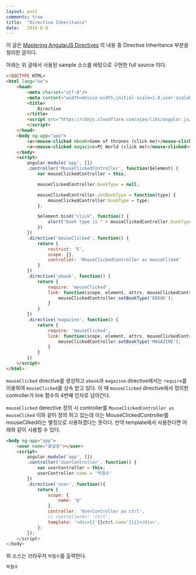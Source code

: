 ```yaml
---
layout: post
comments: true
title:  "Directive Inheritance"
date:   2016-8-8
---
```


이 글은 [Mastering AngularJS Directives](http://code.tutsplus.com/tutorials/mastering-angularjs-directives--cms-22511) 의 내용 중 Directive Inheritance 부분을 정리한 글이다.

아래는 위 글에서 사용된 sample 소스를 바탕으로 구현한 full source 이다.

```html
<!DOCTYPE HTML>
<html lang="ko">
    <head>
        <meta charset="utf-8"/>
        <meta content="width=device-width,initial-scale=1.0,user-scalable=no" name="viewport"/>
        <title>
            Directive
        </title>
        <script src="https://cdnjs.cloudflare.com/ajax/libs/angular.js/1.5.7/angular.js" type="text/javascript">
        </script>
    </head>
    <body ng-app="app">
        <a><mouse-clicked ebook>Game of thrones (click me)</mouse-clicked></a><br/>
        <a><mouse-clicked magazine>PC World (click me)</mouse-clicked></a>
    </body>
    <script>
        angular.module('app', [])
        .controller('MouseClickedController', function($element) {
            var mouseClickedController = this;

            mouseClickedController.bookType = null;

            mouseClickedController.setBookType = function(type) {
                mouseClickedController.bookType = type;
            };

            $element.bind("click", function() {
                alert("book type is " + mouseClickedController.bookType);
            })
        })
        .directive('mouseClicked', function() {
            return {
                restrict: 'E',
                scope: {},
                controller: 'MouseClickedController as mouseCliked'
            }
        })
        .directive('ebook', function() {
            return {
                require: 'mouseClicked',
                link: function(scope, element, attrs, mouseClickedController) {
                    mouseClickedController.setBookType('EBOOK');
                }
            }
        })
        .directive('magazine', function() {
            return {
                require: 'mouseClicked',
                link: function(scope, element, attrs, mouseClickedController) {
                    mouseClickedController.setBookType('MAGAZINE');
                }
            }
        })
    </script>
</html>
```

`mouseClicked` directive를 생성하고 `ebook`과 `magazine` directive에서는 `require`를 이용하여 `mouseClicked`를 상속 받고 있다. 이 때 `mouseClicked` directive에서 정의한 controller가 link 함수의 4번째 인자로 넘어간다.

`mouseClicked` derective 정의 시 controller를 `MouseClickedController as mouseCliked` 이와 같이 정의 하고 있는데 이는 MouseClickedController를 mouseCliked라는 별칭으로 사용하겠다는 뜻이다.
만약 template에서 사용한다면 아래와 같이 사용할 수 있다.

```html
<body ng-app="app">
    <user name="홍길동"></user>
    <script>
        angular.module('app', [])
        .controller('UserController', function() {
            var userController = this;
            userController.name = '박철수'
        })
        .directive('user', function(){
            return {
                scope: {
                    name: '@'
                },
                controller: 'UserController as ctrl',
                // controllerAs: 'ctrl',
                template: '<div>{{'{{ctrl.name'}}}}</div>',
            };
        });
    </script>
</body>
```

위 소스는 브라우저 `박철수`를 출력한다.

```html
박철수
```